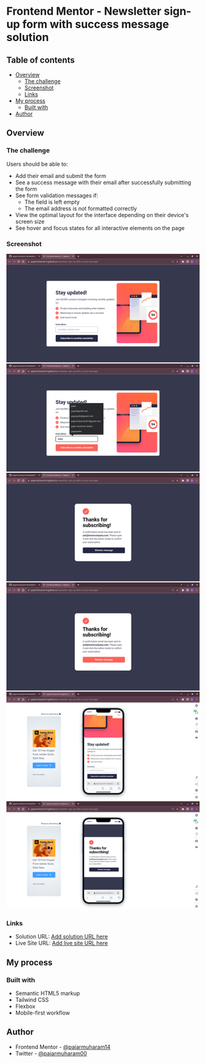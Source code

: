# Frontend Mentor - Newsletter sign-up form with success message solution 

## Table of contents

- [Overview](#overview)
  - [The challenge](#the-challenge)
  - [Screenshot](#screenshot)
  - [Links](#links)
- [My process](#my-process)
  - [Built with](#built-with)
- [Author](#author)

## Overview

### The challenge

Users should be able to:

- Add their email and submit the form
- See a success message with their email after successfully submitting the form
- See form validation messages if:
  - The field is left empty
  - The email address is not formatted correctly
- View the optimal layout for the interface depending on their device's screen size
- See hover and focus states for all interactive elements on the page

### Screenshot

![](public/assets/images/Screenshot1.png)
![](public/assets/images/Screenshot2.png)
![](public/assets/images/Screenshot3.png)
![](public/assets/images/Screenshot4.png)
![](public/assets/images/Screenshot5.png)
![](public/assets/images/Screenshot6.png)

### Links

- Solution URL: [Add solution URL here](https://www.frontendmentor.io/solutions/newslettersignupwithsuccessmessage-F9A-VYBw9R)
- Live Site URL: [Add live site URL here](https://pajarmuharam14.github.io/newsletter-sign-up-with-success-message/)

## My process

### Built with

- Semantic HTML5 markup
- Tailwind CSS
- Flexbox
- Mobile-first workflow

## Author

- Frontend Mentor - [@pajarmuharam14](https://www.frontendmentor.io/profile/pajarmuharam14)
- Twitter - [@pajarmuharam00](https://twitter.com/pajarmuharam00)
